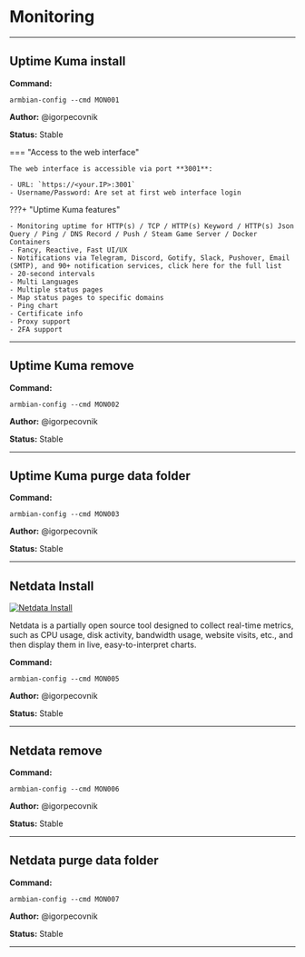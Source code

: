 # Monitoring


***

## Uptime Kuma install 
**Command:** 
~~~
armbian-config --cmd MON001
~~~

**Author:** @igorpecovnik

**Status:** Stable


<!--- footer START from tools/include/markdown/MON001-footer.md --->
=== "Access to the web interface"

    The web interface is accessible via port **3001**:

    - URL: `https://<your.IP>:3001`
    - Username/Password: Are set at first web interface login

???+ "Uptime Kuma features"

    - Monitoring uptime for HTTP(s) / TCP / HTTP(s) Keyword / HTTP(s) Json Query / Ping / DNS Record / Push / Steam Game Server / Docker Containers
    - Fancy, Reactive, Fast UI/UX
    - Notifications via Telegram, Discord, Gotify, Slack, Pushover, Email (SMTP), and 90+ notification services, click here for the full list
    - 20-second intervals
    - Multi Languages
    - Multiple status pages
    - Map status pages to specific domains
    - Ping chart
    - Certificate info
    - Proxy support
    - 2FA support

<!--- footer STOP from tools/include/markdown/MON001-footer.md --->



***

## Uptime Kuma remove
**Command:** 
~~~
armbian-config --cmd MON002
~~~

**Author:** @igorpecovnik

**Status:** Stable



***

## Uptime Kuma purge data folder
**Command:** 
~~~
armbian-config --cmd MON003
~~~

**Author:** @igorpecovnik

**Status:** Stable



***

## Netdata Install

<!--- section image START from tools/include/images/MON005.png --->
[![Netdata Install](/images/MON005.png)](#)
<!--- section image STOP from tools/include/images/MON005.png --->


<!--- header START from tools/include/markdown/MON005-header.md --->
Netdata is a partially open source tool designed to collect real-time metrics, such as CPU usage, disk activity, bandwidth usage, website visits, etc., and then display them in live, easy-to-interpret charts.

<!--- header STOP from tools/include/markdown/MON005-header.md --->

**Command:** 
~~~
armbian-config --cmd MON005
~~~

**Author:** @igorpecovnik

**Status:** Stable



***

## Netdata remove
**Command:** 
~~~
armbian-config --cmd MON006
~~~

**Author:** @igorpecovnik

**Status:** Stable



***

## Netdata purge data folder
**Command:** 
~~~
armbian-config --cmd MON007
~~~

**Author:** @igorpecovnik

**Status:** Stable



***

